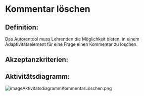 # Kommentar löschen

## Definition:

Das Autorentool muss Lehrenden die Möglichkeit bieten, in einem Adaptivitätselement für eine Frage einen Kommentar zu
löschen.

## Akzeptanzkriterien:

## Aktivitätsdiagramm:

![imageAktivitätsdiagrammKommentarLöschen.png](imageAktivitätsdiagrammKommentarLöschen.png)
